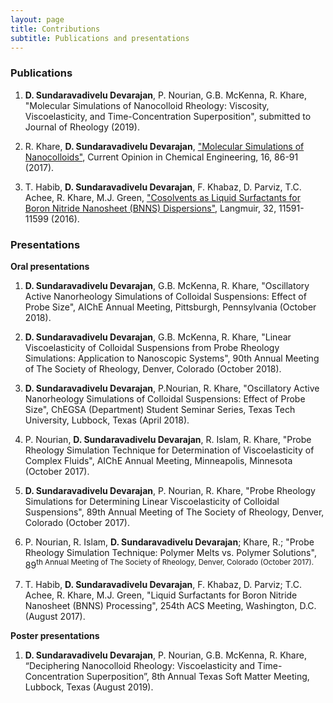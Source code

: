 ```yaml
---
layout: page
title: Contributions
subtitle: Publications and presentations
---
```


### Publications    
1. **D. Sundaravadivelu Devarajan**, P. Nourian, G.B. McKenna, R. Khare, "Molecular Simulations of Nanocolloid Rheology: Viscosity, Viscoelasticity, and Time-Concentration Superposition", submitted to Journal of Rheology (2019).    

2. R. Khare, **D. Sundaravadivelu Devarajan**, ["Molecular Simulations of Nanocolloids"](https://www.sciencedirect.com/science/article/pii/S2211339816300843), Current Opinion in Chemical Engineering, 16, 86-91 (2017).  

3. T. Habib, **D. Sundaravadivelu Devarajan**, F. Khabaz, D. Parviz, T.C. Achee, R. Khare, M.J. Green, ["Cosolvents as Liquid Surfactants for Boron Nitride Nanosheet (BNNS) Dispersions"](https://pubs.acs.org/doi/abs/10.1021/acs.langmuir.6b02611), Langmuir, 32, 11591-11599 (2016).    

### Presentations  
**Oral presentations**    
1. **D. Sundaravadivelu Devarajan**, G.B. McKenna, R. Khare, "Oscillatory Active Nanorheology Simulations of Colloidal Suspensions: Effect of Probe Size", AIChE Annual Meeting, Pittsburgh, Pennsylvania (October 2018).  

2. **D. Sundaravadivelu Devarajan**, G.B. McKenna, R. Khare, "Linear Viscoelasticity of Colloidal Suspensions from Probe Rheology Simulations: Application to Nanoscopic Systems", 90th Annual Meeting of The Society of Rheology, Denver, Colorado (October 2018).  

3. **D. Sundaravadivelu Devarajan**, P.Nourian, R. Khare, "Oscillatory Active Nanorheology Simulations of Colloidal Suspensions: Effect of Probe Size", ChEGSA (Department) Student Seminar Series, Texas Tech University, Lubbock, Texas (April 2018).  

4. P. Nourian, **D. Sundaravadivelu Devarajan**, R. Islam, R. Khare, "Probe Rheology Simulation Technique for Determination of Viscoelasticity of Complex Fluids", AIChE Annual Meeting, Minneapolis, Minnesota (October 2017).  

5. **D. Sundaravadivelu Devarajan**, P. Nourian, R. Khare, "Probe Rheology Simulations for Determining Linear Viscoelasticity of Colloidal Suspensions", 89th Annual Meeting of The Society of Rheology, Denver, Colorado (October 2017).  

6. P. Nourian, R. Islam, **D. Sundaravadivelu Devarajan**; Khare, R.; "Probe Rheology Simulation Technique: Polymer Melts vs. Polymer Solutions", 89<sup>th Annual Meeting of The Society of Rheology, Denver, Colorado (October 2017).  

7. T. Habib, **D. Sundaravadivelu Devarajan**, F. Khabaz, D. Parviz; T.C. Achee, R. Khare, M.J. Green, "Liquid Surfactants for Boron Nitride Nanosheet (BNNS) Processing", 254th ACS Meeting, Washington, D.C. (August 2017).     

**Poster presentations**
1. **D. Sundaravadivelu Devarajan**, P. Nourian, G.B. McKenna, R. Khare, “Deciphering Nanocolloid Rheology: Viscoelasticity and Time-Concentration Superposition”, 8th Annual Texas Soft Matter Meeting, Lubbock, Texas (August 2019).
